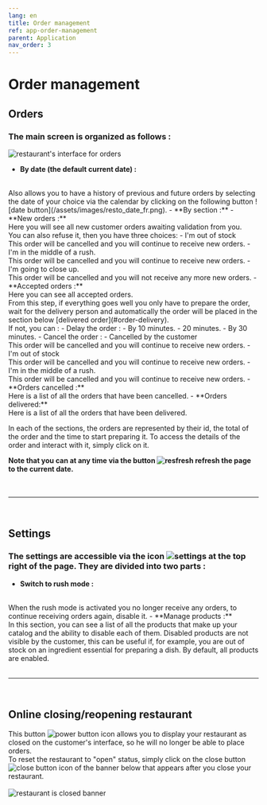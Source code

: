 ```yaml
---
lang: en
title: Order management
ref: app-order-management
parent: Application
nav_order: 3
---
```


# Order management

## Orders

### The main screen is organized as follows :

![restaurant's interface for orders](/assets/images/resto_order_list_fr.png)

- **By date (the default current date) :**
<br>
	Also allows you to have a history of previous and future orders by selecting the date of your choice via the calendar by clicking on the following button
	![date button](/assets/images/resto_date_fr.png).
- **By section :**
	- **New orders :**
	<br>
	Here you will see all new customer orders awaiting validation from you.
	<br>
	You can also refuse it, then you have three choices:
		- I'm out of stock
		<br>
		This order will be cancelled and you will continue to receive new orders.
		- I'm in the middle of a rush.
		<br>
		This order will be cancelled and you will continue to receive new orders.
		- I'm going to close up.
		<br>
		This order will be cancelled and you will not receive any more new orders.
	- **Accepted orders :**
	<br>
	Here you can see all accepted orders.
	<br>
	From this step, if everything goes well you only have to prepare the order, wait for the delivery person and automatically the order will be placed in the section below [delivered order](#order-delivery).
	<br>
	If not, you can :
		- Delay the order :
			- By 10 minutes.
			- 20 minutes.
			- By 30 minutes.
		- Cancel the order :
			- Cancelled by the customer
			<br>
			This order will be cancelled and you will continue to receive new orders.
			- I'm out of stock
			<br>
			This order will be cancelled and you will continue to receive new orders.
			- I'm in the middle of a rush.
			<br>
			This order will be cancelled and you will continue to receive new orders.
	- **Orders cancelled :**
	<br>
		Here is a list of all the orders that have been cancelled.
	- **<span id="order-delivery">Orders delivered:</span>**
	<br>
		Here is a list of all the orders that have been delivered.

In each of the sections, the orders are represented by their id, the total of the order and the time to start preparing it. To access the details of the order and interact with it, simply click on it.

**Note that you can at any time via the button ![resfresh](/assets/images/resto_refresh_btn_fr.png) refresh the page to the current date.**
<br>
<br>
<br>

---
<br>

## Settings

### The settings are accessible via the icon ![settings](/assets/images/resto_param_icon.png) at the top right of the page. They are divided into two parts :

- **Switch to rush mode :**
<br>
	When the rush mode is activated you no longer receive any orders, to continue receiving orders again, disable it.
- **Manage products :**
<br>
	In this section, you can see a list of all the products that make up your catalog and the ability to disable each of them.
	Disabled products are not visible by the customer, this can be useful if, for example, you are out of stock on an ingredient essential for preparing a dish.
	By default, all products are enabled.

<br>
<br>

---
<br>

## Online closing/reopening restaurant

This button ![power button icon](/assets/images/resto_power_icon.png) allows you to display your restaurant as closed on the customer's interface, so he will no longer be able to place orders.
<br>
To reset the restaurant to "open" status, simply click on the close button ![close button icon](/assets/images/resto_close_banner_icon.png) of the banner below that appears after you close your restaurant.
<br>
<br>
![restaurant is closed banner](/assets/images/resto_closed_banner_fr.png)
